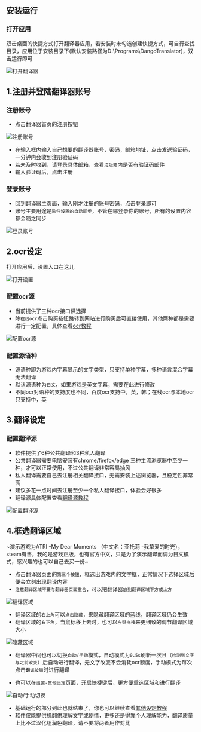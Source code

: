 ## 安装运行
### 打开应用
双击桌面的快捷方式打开翻译器应用，若安装时未勾选创建快捷方式，可自行查找目录，应用位于安装目录下(默认安装路径为D:\Programs\DangoTranslator)，双击运行即可

![打开翻译器](../assets/img/101.webp ':size=50%')

## 1.注册并登陆翻译器账号

### 注册账号
- 点击翻译器首页的注册按钮

![注册账号](../assets/img/103.webp ':size=50%')

- 在输入框内输入自己想要的翻译器账号，密码，邮箱地址，点击发送验证码，一分钟内会收到注册验证码
- 若未及时收到，请登录具体邮箱，查看`垃圾箱`内是否有验证码邮件
- 输入验证码后，点击注册

### 登录账号
- 回到翻译器主页面，输入刚才注册的账号密码，点击登录即可
- 账号主要用途是`软件设置的自动同步`，不管在哪登录你的账号，所有的设置内容都会随之同步

![登录账号](../assets/img/102.webp ':size=50%')

## 2.ocr设定
打开应用后，设置入口在这儿

![打开设置](../assets/img/104.webp ':size=50%')

### 配置ocr源
- 当前提供了三种ocr接口供选择
- 除`在线ocr`点击购买按钮跳转到网站进行购买后可直接使用，其他两种都是需要进行一定配置，具体查看[ocr教程](/4.0/basic/ocr)

![配置ocr源](../assets/img/105.webp ':size=50%')

### 配置源语种
- 源语种即为游戏内字幕显示的文字类型，只支持单种字幕，多种语言混合字幕无法翻译
- 默认源语种为`日文`，如果游戏是英文字幕，需要在此进行修改
- 不同ocr对语种的支持度也不同，百度ocr支持中，英，韩；在线ocr与本地ocr只支持中，英

## 3.翻译设定
### 配置翻译源
- 软件提供了6种公共翻译和3种私人翻译
- 公共翻译器需要电脑安装有chrome/firefox/edge 三种主流浏览器中至少一种，才可以正常使用，不过公共翻译非常容易抽风
- 私人翻译需要自己去注册相关翻译接口，无需安装上述浏览器，且稳定性非常高
- 建议多花一点时间去注册至少一个私人翻译接口，体验会好很多
- 翻译源具体配置查看[翻译源教程](/4.0/basic/translate)

![配置翻译源](../assets/img/106.webp ':size=50%')

## 4.框选翻译区域
~演示游戏为ATRI -My Dear Moments （中文名：亚托莉 -我挚爱的时光），steam有售，我的是游戏正版，也有官方中文，只是为了演示翻译而调为日文模式，感兴趣的也可以自己去买一份~
- 点击翻译器页面的`第三个按钮`，框选出游戏内的文字框，正常情况下选择区域后便会立刻出现翻译内容
- `注意翻译区域不要与翻译器页面重合`，可以把翻译器`放到翻译区域下方或上方`

![翻译区域](../assets/img/43.webp ':size=50%')

- 翻译区域的`右上角`可以`点击隐藏`，来隐藏翻译区域的蓝线，翻译区域仍会生效
- 翻译区域的`右下角`，当鼠标移上去时，也可以`左键拖拽`来更细致的调节翻译区域大小

![隐藏区域](../assets/img/44.webp ':size=50%')

- 翻译器中间也可以切换`自动/手动`模式，自动模式为`0.5s`刷新一次且（`检测到文字与之前改变`）后自动进行翻译，无文字改变不会消耗ocr额度，手动模式为每次点击`翻译按钮`时进行翻译

- 也可以在`设置-其他设定`页面，开启快捷键后，更方便重选区域和进行翻译

![自动/手动切换](../assets/img/45.webp ':size=50%')

- 基础运行的部分到此也就结束了，你也可以继续查看[其他设定教程](/3.6/basic/else)
- 软件仅能提供机翻供理解文字或剧情，更多还是得靠个人理解能力，翻译质量上比不过汉化组润色翻译，请不要将两者用作对比